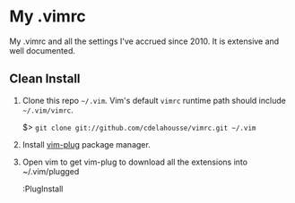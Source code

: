 # My .vimrc

My .vimrc and all the settings I've accrued since 2010. It is extensive and well
documented.

## Clean Install

1. Clone this repo `~/.vim`. Vim's default `vimrc` runtime path should include `~/.vim/vimrc`.

    $> `git clone git://github.com/cdelahousse/vimrc.git ~/.vim`

1. Install [vim-plug](https://github.com/junegunn/vim-plug) package manager.

1. Open vim to get vim-plug to download all the extensions into ~/.vim/plugged

    :PlugInstall

